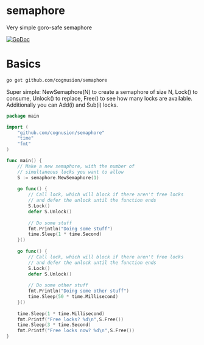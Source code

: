 # semaphore
Very simple goro-safe semaphore

[![GoDoc](https://godoc.org/github.com/cognusion/semaphore?status.svg)](https://godoc.org/github.com/cognusion/semaphore)

Basics
======

```bash
go get github.com/cognusion/semaphore
```

Super simple: NewSemaphore(N) to create a semaphore of size N, Lock() to consume, Unlock() to replace, Free() to see how many locks are available. Additionally you can Add(i) and Sub(i) locks.

```go
package main

import (
	"github.com/cognusion/semaphore"
	"time"
	"fmt"
)

func main() {
	// Make a new semaphore, with the number of
	// simultaneous locks you want to allow
	S := semaphore.NewSemaphore(1)
	
	go func() {
		// Call lock, which will block if there aren't free locks
		// and defer the unlock until the function ends
		S.Lock()
		defer S.Unlock()
	
		// Do some stuff
		fmt.Println("Doing some stuff")
		time.Sleep(1 * time.Second)
	}()
	
	go func() {
		// Call lock, which will block if there aren't free locks
		// and defer the unlock until the function ends
		S.Lock()
		defer S.Unlock()
	
		// Do some other stuff
		fmt.Println("Doing some other stuff")
		time.Sleep(50 * time.Millisecond)
	}()
	
	time.Sleep(1 * time.Millisecond)
	fmt.Printf("Free locks? %d\n",S.Free())
	time.Sleep(3 * time.Second)
	fmt.Printf("Free locks now? %d\n",S.Free())
}
```
